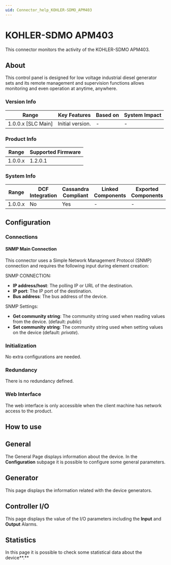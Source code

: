 ```yaml
---
uid: Connector_help_KOHLER-SDMO_APM403
---
```


# KOHLER-SDMO APM403

This connector monitors the activity of the KOHLER-SDMO APM403.

## About

This control panel is designed for low voltage industrial diesel generator sets and its remote management and supervision functions allows monitoring and even operation at anytime, anywhere.

### Version Info

| Range            | Key Features | Based on | System Impact |
|----------------------|------------------|--------------|-------------------|
| 1.0.0.x [SLC Main] | Initial version. | -           | -                |

### Product Info

| Range     | Supported Firmware     |
|-----------|------------------------|
| 1.0.0.x   | 1.2.0.1                |

### System Info

| Range     | DCF Integration     | Cassandra Compliant     | Linked Components     | Exported Components     |
|-----------|---------------------|-------------------------|-----------------------|-------------------------|
| 1.0.0.x   | No                  | Yes                     | -                     | -                       |

## Configuration

### Connections

#### SNMP Main Connection

This connector uses a Simple Network Management Protocol (SNMP) connection and requires the following input during element creation:

SNMP CONNECTION:

- **IP address/host**: The polling IP or URL of the destination.
- **IP port**: The IP port of the destination.
- **Bus address**: The bus address of the device.

SNMP Settings:

- **Get community string**: The community string used when reading values from the device. (default: *public*)
- **Set community string**: The community string used when setting values on the device (default: *private*).

### Initialization

No extra configurations are needed.

### Redundancy

There is no redundancy defined.

### Web Interface

The web interface is only accessible when the client machine has network access to the product.

## How to use

## General

The General Page displays information about the device. In the **Configuration** subpage it is possible to configure some general parameters.

## Generator

This page displays the information related with the device generators.

## Controller I/O

This page displays the value of the I/O parameters including the **Input** and **Output** Alarms.

## Statistics

In this page it is possible to check some statistical data about the device**.**
